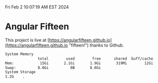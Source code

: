 Fri Feb  2 10:07:19 AM EST 2024

# Angular Fifteen


This project is live at [https://angularfifteen.github.io](https://angularfifteen.github.io "fifteen!") thanks to Github.

```bash
System Memory
               total        used        free      shared  buff/cache   available
Mem:            15Gi       2.1Gi       1.9Gi       319Mi        12Gi        13Gi
Swap:          8.0Gi          0B       8.0Gi
System Storage
1.2G	.
```
